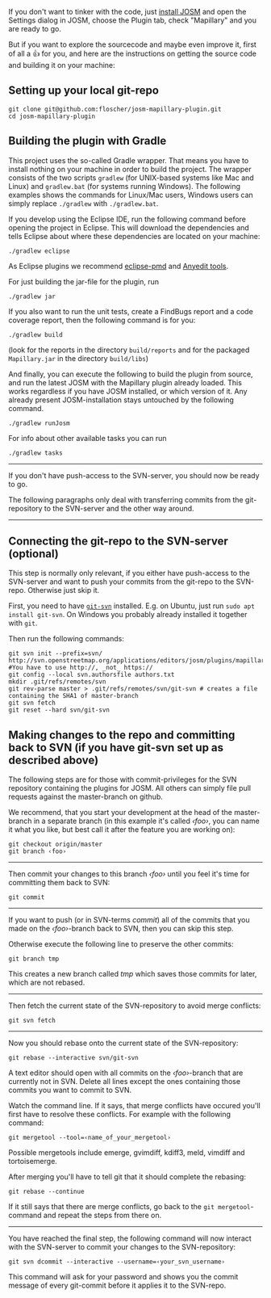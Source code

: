 If you don't want to tinker with the code, just [install JOSM](https://josm.openstreetmap.de/) and open the Settings dialog in JOSM, choose the Plugin tab, check "Mapillary" and you are ready to go.

But if you want to explore the sourcecode and maybe even improve it, first of all a :thumbsup: for you, and here are the instructions on getting the source code and building it on your machine:

## Setting up your local git-repo

```shell
git clone git@github.com:floscher/josm-mapillary-plugin.git
cd josm-mapillary-plugin
```

## Building the plugin with Gradle

This project uses the so-called Gradle wrapper. That means you have to install nothing on your machine in order
to build the project. The wrapper consists of the two scripts `gradlew` (for UNIX-based systems like Mac and Linux)
and `gradlew.bat` (for systems running Windows). The following examples shows the commands for Linux/Mac users,
Windows users can simply replace `./gradlew` with `./gradlew.bat`.

If you develop using the Eclipse IDE, run the following command before opening the project in Eclipse. This will download the dependencies and tells Eclipse about where these dependencies are located on your machine:
```shell
./gradlew eclipse
```
As Eclipse plugins we recommend [eclipse-pmd](http://marketplace.eclipse.org/content/eclipse-pmd) and [Anyedit tools](http://marketplace.eclipse.org/content/anyedit-tools).

For just building the jar-file for the plugin, run
```shell
./gradlew jar
```

If you also want to run the unit tests, create a FindBugs report and a code coverage report, then the following command is for you:
```shell
./gradlew build
```
(look for the reports in the directory `build/reports` and for the packaged `Mapillary.jar` in the directory `build/libs`)

And finally, you can execute the following to build the plugin from source, and run the latest JOSM with the Mapillary plugin already loaded.
This works regardless if you have JOSM installed, or which version of it. Any already present JOSM-installation stays untouched by the following command.
```shell
./gradlew runJosm
```

For info about other available tasks you can run
```shell
./gradlew tasks
```

---

If you don't have push-access to the SVN-server, you should now be ready to go.

The following paragraphs only deal with transferring commits from the git-repository to the SVN-server and the other way around.

---

## Connecting the git-repo to the SVN-server (optional)

This step is normally only relevant, if you either have push-access to the SVN-server and want to push your commits from the git-repo to the SVN-repo. Otherwise just skip it.

First, you need to have [`git-svn`](https://git-scm.com/docs/git-svn) installed. E.g. on Ubuntu, just run `sudo apt install git-svn`. On Windows you probably already installed it together with `git`.

Then run the following commands:
```shell
git svn init --prefix=svn/ http://svn.openstreetmap.org/applications/editors/josm/plugins/mapillary #You have to use http://, _not_ https://
git config --local svn.authorsfile authors.txt
mkdir .git/refs/remotes/svn
git rev-parse master > .git/refs/remotes/svn/git-svn # creates a file containing the SHA1 of master-branch
git svn fetch
git reset --hard svn/git-svn
```

## Making changes to the repo and committing back to SVN (if you have git-svn set up as described above)

The following steps are for those with commit-privileges for the SVN repository containing the plugins for JOSM.
All others can simply file pull requests against the master-branch on github.

We recommend, that you start your development at the head of the master-branch in a separate branch (in this example
it's called _‹foo›_, you can name it what you like, but best call it after the feature you are working on):
```shell
git checkout origin/master
git branch ‹foo›
```

---

Then commit your changes to this branch _‹foo›_ until you feel it's time for committing them back to SVN:
```shell
git commit
```

---

If you want to push (or in SVN-terms _commit_) all of the commits that you made on the _‹foo›_-branch back to SVN, then you can skip this step.

Otherwise execute the following line to preserve the other commits:
```shell
git branch tmp
```
This creates a new branch called _tmp_ which saves those commits for later, which are not rebased.

---

Then fetch the current state of the SVN-repository to avoid merge conflicts:
```shell
git svn fetch
```

---

Now you should rebase onto the current state of the SVN-repository:
```shell
git rebase --interactive svn/git-svn
```
A text editor should open with all commits on the _‹foo›_-branch that are currently not in SVN. Delete all lines except
the ones containing those commits you want to commit to SVN.

Watch the command line. If it says, that merge conflicts have occured you'll first have to resolve these conflicts.
For example with the following command:
```shell
git mergetool --tool=‹name_of_your_mergetool›
```
Possible mergetools include emerge, gvimdiff, kdiff3, meld, vimdiff and tortoisemerge.

After merging you'll have to tell git that it should complete the rebasing:
```shell
git rebase --continue
```

If it still says that there are merge conflicts, go back to the `git mergetool`-command and repeat the steps from there on.

---

You have reached the final step, the following command will now interact with the SVN-server to commit your changes
to the SVN-repository:
```shell
git svn dcommit --interactive --username=‹your_svn_username›
```
This command will ask for your password and shows you the commit message of every git-commit before it
applies it to the SVN-repo.
